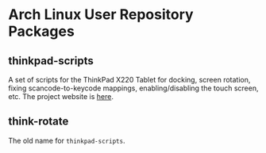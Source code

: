 # Arch Linux User Repository Packages

## thinkpad-scripts

A set of scripts for the ThinkPad X220 Tablet for docking, screen rotation,
fixing scancode-to-keycode mappings, enabling/disabling the touch screen, etc.
The project website is [here](http://martin-ueding.de/en/projects/think-rotate).

## think-rotate

The old name for `thinkpad-scripts`.

